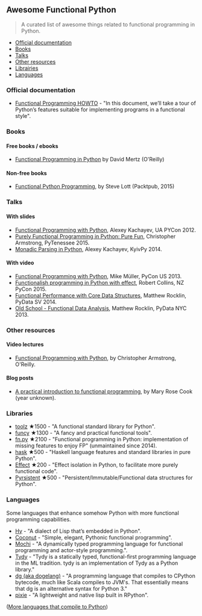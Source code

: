 ## Awesome Functional Python

> A curated list of awesome things related to functional programming in Python.

- [Official documentation](#official-documentation)
- [Books](#books)
- [Talks](#talks)
- [Other resources](#other-resources)
- [Librairies](#librairies)
- [Languages](#languages)


### Official documentation

- [Functional Programming HOWTO](https://docs.python.org/3/howto/functional.html) - "In this document, we’ll take a tour of Python’s features suitable for implementing programs in a functional style".


### Books

#### Free books / ebooks

- [Functional Programming in Python](http://www.oreilly.com/programming/free/files/functional-programming-python.pdf) by David Mertz (O'Reilly)

#### Non-free books

- [Functional Python Programming](https://www.packtpub.com/application-development/functional-python-programming), by Steve Lott (Packtpub, 2015)


### Talks

#### With slides

- [Functional Programming with Python](http://kachayev.github.io/talks/uapycon2012/), Alexey Kachayev, UA PYCon 2012.
- [Purely Functional Programming in Python: Pure Fun](https://speakerdeck.com/radix/purely-functional-programming-in-python-pure-fun), Christopher Armstrong, PyTenessee 2015.
- [Monadic Parsing in Python](https://speakerdeck.com/kachayev/monadic-parsing-in-python), Alexey Kachayev, KyivPy 2014.

#### With video

- [Functional Programming with Python](https://www.youtube.com/watch?v=Ta1bAMOMFOI), Mike Müller, PyCon US 2013.
- [Functionalish programming in Python with effect](https://www.youtube.com/watch?v=fM5d_2BS6FY), Robert Collins, NZ PyCon 2015.
- [Functional Performance with Core Data Structures](https://www.youtube.com/watch?v=PpBK4zIaFLE), Matthew Rocklin, PyData SV 2014.
- [Old School - Functional Data Analysis](https://vimeo.com/80096814), Matthew Rocklin, PyData NYC 2013.

### Other resources

#### Video lectures

- [Functional Programming with Python](http://shop.oreilly.com/product/0636920042778.do), by Christopher Armstrong, O'Reilly.

#### Blog posts

- [A practical introduction to functional programming](https://maryrosecook.com/blog/post/a-practical-introduction-to-functional-programming), by Mary Rose Cook (year unknown).


### Libraries

- [toolz](https://github.com/pytoolz/toolz) ★1500 - "A functional standard library for Python".
- [funcy](https://github.com/suor/funcy/) ★1300 - "A fancy and practical functional tools".
- [fn.py](https://github.com/kachayev/fn.py) ★2100 - "Functional programming in Python: implementation of missing features to enjoy FP" (unmaintained since 2014).
- [hask](https://github.com/billpmurphy/hask) ★500 - "Haskell language features and standard libraries in pure Python".
- [Effect](https://github.com/python-effect/effect) ★200 - "Effect isolation in Python, to facilitate more purely functional code".
- [Pyrsistent](https://github.com/tobgu/pyrsistent) ★500 - "Persistent/Immutable/Functional data structures for Python". 


### Languages

Some languages that enhance somehow Python with more functional programming capabilities.

- [Hy](http://docs.hylang.org/en/latest/) - "A dialect of Lisp that’s embedded in Python".
- [Coconut](http://coconut-lang.org/) - "Simple, elegant, Pythonic functional programming".
- [Mochi](https://github.com/i2y/mochi) - "A dynamically typed programming language for functional programming and actor-style programming.".
- [Tydy](https://github.com/cyrus-/tydy) - "Tydy is a statically typed, functional-first programming language in the ML tradition. tydy is an implementation of Tydy as a Python library."
- [dg (aka dogelang)](https://pyos.github.io/dg/) - "A programming language that compiles to CPython bytecode, much like Scala compiles to JVM's. That essentially means that dg is an alternative syntax for Python 3."
- [pixie](https://github.com/pixie-lang/pixie) - "A lightweight and native lisp built in RPython".

([More languages that compile to Python](https://github.com/vindarel/languages-that-compile-to-python))
